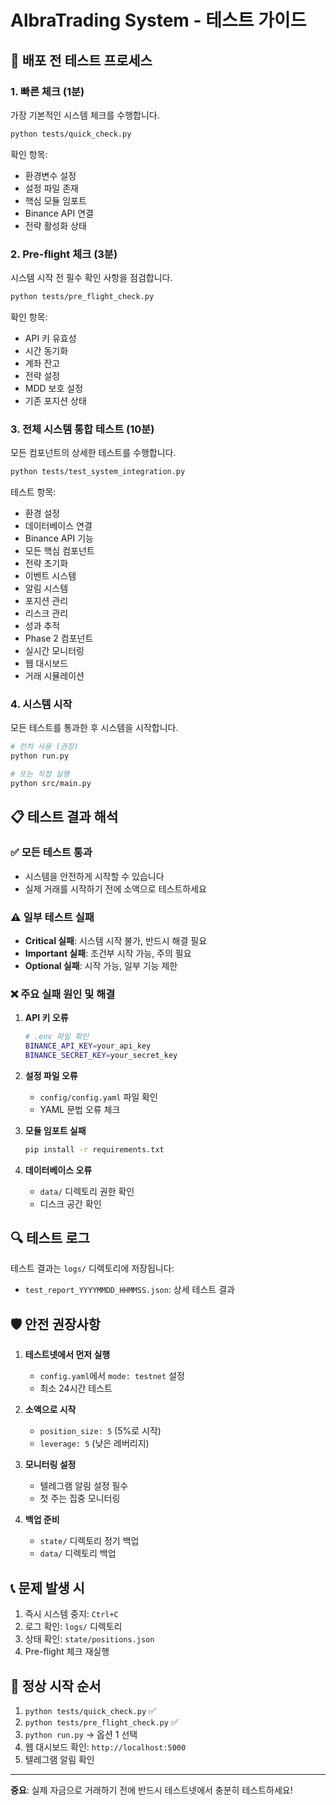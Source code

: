 # AlbraTrading System - 테스트 가이드

## 🚀 배포 전 테스트 프로세스

### 1. 빠른 체크 (1분)
가장 기본적인 시스템 체크를 수행합니다.

```bash
python tests/quick_check.py
```

확인 항목:
- 환경변수 설정
- 설정 파일 존재
- 핵심 모듈 임포트
- Binance API 연결
- 전략 활성화 상태

### 2. Pre-flight 체크 (3분)
시스템 시작 전 필수 확인 사항을 점검합니다.

```bash
python tests/pre_flight_check.py
```

확인 항목:
- API 키 유효성
- 시간 동기화
- 계좌 잔고
- 전략 설정
- MDD 보호 설정
- 기존 포지션 상태

### 3. 전체 시스템 통합 테스트 (10분)
모든 컴포넌트의 상세한 테스트를 수행합니다.

```bash
python tests/test_system_integration.py
```

테스트 항목:
- 환경 설정
- 데이터베이스 연결
- Binance API 기능
- 모든 핵심 컴포넌트
- 전략 초기화
- 이벤트 시스템
- 알림 시스템
- 포지션 관리
- 리스크 관리
- 성과 추적
- Phase 2 컴포넌트
- 실시간 모니터링
- 웹 대시보드
- 거래 시뮬레이션

### 4. 시스템 시작
모든 테스트를 통과한 후 시스템을 시작합니다.

```bash
# 런처 사용 (권장)
python run.py

# 또는 직접 실행
python src/main.py
```

## 📋 테스트 결과 해석

### ✅ 모든 테스트 통과
- 시스템을 안전하게 시작할 수 있습니다
- 실제 거래를 시작하기 전에 소액으로 테스트하세요

### ⚠️ 일부 테스트 실패
- **Critical 실패**: 시스템 시작 불가, 반드시 해결 필요
- **Important 실패**: 조건부 시작 가능, 주의 필요
- **Optional 실패**: 시작 가능, 일부 기능 제한

### ❌ 주요 실패 원인 및 해결

1. **API 키 오류**
   ```bash
   # .env 파일 확인
   BINANCE_API_KEY=your_api_key
   BINANCE_SECRET_KEY=your_secret_key
   ```

2. **설정 파일 오류**
   - `config/config.yaml` 파일 확인
   - YAML 문법 오류 체크

3. **모듈 임포트 실패**
   ```bash
   pip install -r requirements.txt
   ```

4. **데이터베이스 오류**
   - `data/` 디렉토리 권한 확인
   - 디스크 공간 확인

## 🔍 테스트 로그

테스트 결과는 `logs/` 디렉토리에 저장됩니다:
- `test_report_YYYYMMDD_HHMMSS.json`: 상세 테스트 결과

## 🛡️ 안전 권장사항

1. **테스트넷에서 먼저 실행**
   - `config.yaml`에서 `mode: testnet` 설정
   - 최소 24시간 테스트

2. **소액으로 시작**
   - `position_size: 5` (5%로 시작)
   - `leverage: 5` (낮은 레버리지)

3. **모니터링 설정**
   - 텔레그램 알림 설정 필수
   - 첫 주는 집중 모니터링

4. **백업 준비**
   - `state/` 디렉토리 정기 백업
   - `data/` 디렉토리 백업

## 📞 문제 발생 시

1. 즉시 시스템 중지: `Ctrl+C`
2. 로그 확인: `logs/` 디렉토리
3. 상태 확인: `state/positions.json`
4. Pre-flight 체크 재실행

## 🚀 정상 시작 순서

1. `python tests/quick_check.py` ✅
2. `python tests/pre_flight_check.py` ✅
3. `python run.py` → 옵션 1 선택
4. 웹 대시보드 확인: `http://localhost:5000`
5. 텔레그램 알림 확인

---

**중요**: 실제 자금으로 거래하기 전에 반드시 테스트넷에서 충분히 테스트하세요!

